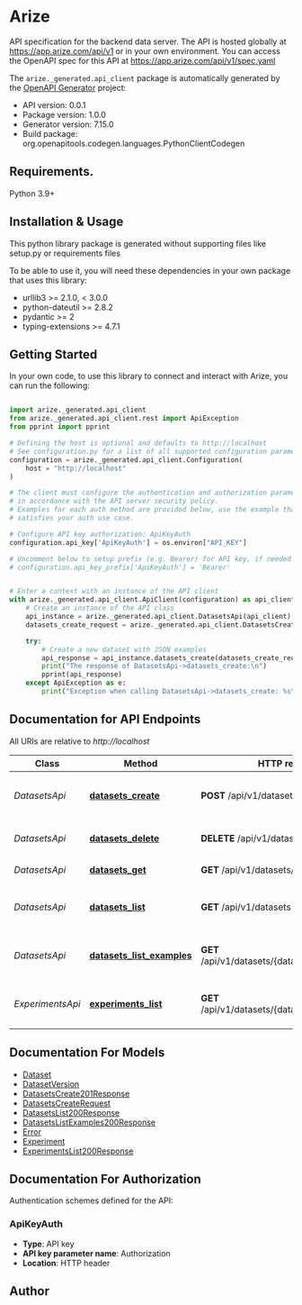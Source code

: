 # Arize
API specification for the backend data server. The API is hosted globally at https://app.arize.com/api/v1 or in your own environment. You can access the OpenAPI spec for this API at https://app.arize.com/api/v1/spec.yaml 

The `arize._generated.api_client` package is automatically generated by the [OpenAPI Generator](https://openapi-generator.tech) project:

- API version: 0.0.1
- Package version: 1.0.0
- Generator version: 7.15.0
- Build package: org.openapitools.codegen.languages.PythonClientCodegen

## Requirements.

Python 3.9+

## Installation & Usage

This python library package is generated without supporting files like setup.py or requirements files

To be able to use it, you will need these dependencies in your own package that uses this library:

* urllib3 >= 2.1.0, < 3.0.0
* python-dateutil >= 2.8.2
* pydantic >= 2
* typing-extensions >= 4.7.1

## Getting Started

In your own code, to use this library to connect and interact with Arize,
you can run the following:

```python

import arize._generated.api_client
from arize._generated.api_client.rest import ApiException
from pprint import pprint

# Defining the host is optional and defaults to http://localhost
# See configuration.py for a list of all supported configuration parameters.
configuration = arize._generated.api_client.Configuration(
    host = "http://localhost"
)

# The client must configure the authentication and authorization parameters
# in accordance with the API server security policy.
# Examples for each auth method are provided below, use the example that
# satisfies your auth use case.

# Configure API key authorization: ApiKeyAuth
configuration.api_key['ApiKeyAuth'] = os.environ["API_KEY"]

# Uncomment below to setup prefix (e.g. Bearer) for API key, if needed
# configuration.api_key_prefix['ApiKeyAuth'] = 'Bearer'


# Enter a context with an instance of the API client
with arize._generated.api_client.ApiClient(configuration) as api_client:
    # Create an instance of the API class
    api_instance = arize._generated.api_client.DatasetsApi(api_client)
    datasets_create_request = arize._generated.api_client.DatasetsCreateRequest() # DatasetsCreateRequest | Body containing dataset creation parameters

    try:
        # Create a new dataset with JSON examples
        api_response = api_instance.datasets_create(datasets_create_request)
        print("The response of DatasetsApi->datasets_create:\n")
        pprint(api_response)
    except ApiException as e:
        print("Exception when calling DatasetsApi->datasets_create: %s\n" % e)

```

## Documentation for API Endpoints

All URIs are relative to *http://localhost*

Class | Method | HTTP request | Description
------------ | ------------- | ------------- | -------------
*DatasetsApi* | [**datasets_create**](arize/_generated/api_client/docs/DatasetsApi.md#datasets_create) | **POST** /api/v1/datasets | Create a new dataset with JSON examples
*DatasetsApi* | [**datasets_delete**](arize/_generated/api_client/docs/DatasetsApi.md#datasets_delete) | **DELETE** /api/v1/datasets/{datasetId} | Delete a dataset by ID
*DatasetsApi* | [**datasets_get**](arize/_generated/api_client/docs/DatasetsApi.md#datasets_get) | **GET** /api/v1/datasets/{datasetId} | Get dataset by ID
*DatasetsApi* | [**datasets_list**](arize/_generated/api_client/docs/DatasetsApi.md#datasets_list) | **GET** /api/v1/datasets | List datasets the user has access to
*DatasetsApi* | [**datasets_list_examples**](arize/_generated/api_client/docs/DatasetsApi.md#datasets_list_examples) | **GET** /api/v1/datasets/{datasetId}/examples | List examples for a dataset
*ExperimentsApi* | [**experiments_list**](arize/_generated/api_client/docs/ExperimentsApi.md#experiments_list) | **GET** /api/v1/datasets/{datasetId}/experiments | List experiments for a given dataset


## Documentation For Models

 - [Dataset](arize/_generated/api_client/docs/Dataset.md)
 - [DatasetVersion](arize/_generated/api_client/docs/DatasetVersion.md)
 - [DatasetsCreate201Response](arize/_generated/api_client/docs/DatasetsCreate201Response.md)
 - [DatasetsCreateRequest](arize/_generated/api_client/docs/DatasetsCreateRequest.md)
 - [DatasetsList200Response](arize/_generated/api_client/docs/DatasetsList200Response.md)
 - [DatasetsListExamples200Response](arize/_generated/api_client/docs/DatasetsListExamples200Response.md)
 - [Error](arize/_generated/api_client/docs/Error.md)
 - [Experiment](arize/_generated/api_client/docs/Experiment.md)
 - [ExperimentsList200Response](arize/_generated/api_client/docs/ExperimentsList200Response.md)


<a id="documentation-for-authorization"></a>
## Documentation For Authorization


Authentication schemes defined for the API:
<a id="ApiKeyAuth"></a>
### ApiKeyAuth

- **Type**: API key
- **API key parameter name**: Authorization
- **Location**: HTTP header


## Author




